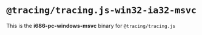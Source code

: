 # `@tracing/tracing.js-win32-ia32-msvc`

This is the **i686-pc-windows-msvc** binary for `@tracing/tracing.js`
